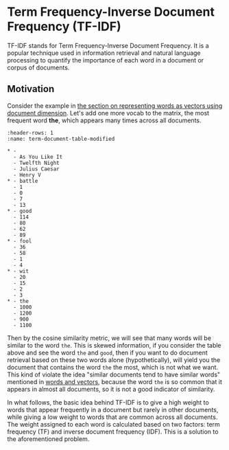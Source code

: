 # Term Frequency-Inverse Document Frequency (TF-IDF)

TF-IDF stands for Term Frequency-Inverse Document Frequency. It is a popular technique used
in information retrieval and natural language processing to quantify the importance
of each word in a document or corpus of documents.

## Motivation

Consider the example in [the section on representing words as vectors using document dimension](words-as-vectors-document-dimensions).
Let's add one more vocab to the matrix, the most frequent word **the**, which appears many times across all documents.

```{list-table} Number of occurrences of selected words (modified) in four Shakespeare plays.
:header-rows: 1
:name: term-document-table-modified

* -
  - As You Like It
  - Twelfth Night
  - Julius Caesar
  - Henry V
* - battle
  - 1
  - 0
  - 7
  - 13
* - good
  - 114
  - 80
  - 62
  - 89
* - fool
  - 36
  - 58
  - 1
  - 4
* - wit
  - 20
  - 15
  - 2
  - 3
* - the
  - 1000
  - 1200
  - 900
  - 1100
```

Then by the cosine similarity metric, we will see that many words will be similar to the word `the`.
This is skewed information, if you consider the table above and see the word `the` and `good`, then
if you want to do document retrieval based on these two words alone (hypothetically), will yield you
the document that contains the word `the` the most, which is not what we want. This kind of violate the idea
"similar documents tend to have similar words" mentioned in [words and vectors](../words_and_vectors/concept.ipynb), because the word `the` is so common that it appears in
almost all documents, so it is not a good indicator of similarity.

In what follows, the basic idea behind TF-IDF is to give a high weight to words that appear frequently in a document but rarely in other documents, while giving a low weight to words that are common across all documents. The weight assigned to each word is calculated based on two factors: term frequency (TF) and inverse document frequency (IDF).
This is a solution to the aforementioned problem.